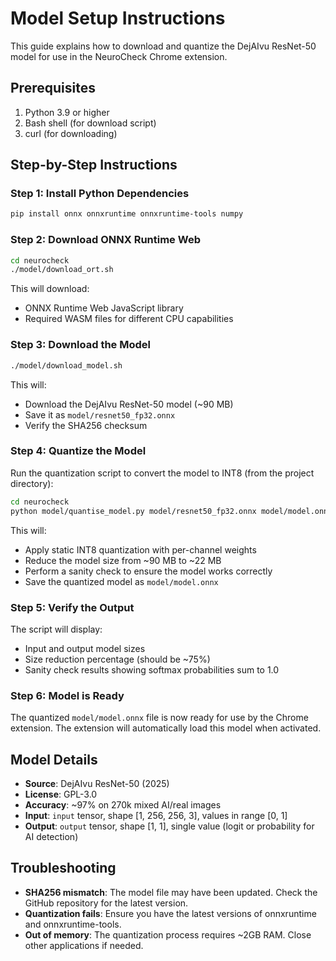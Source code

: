 # Model Setup Instructions

This guide explains how to download and quantize the DejAIvu ResNet-50 model for use in the NeuroCheck Chrome extension.

## Prerequisites

1. Python 3.9 or higher
2. Bash shell (for download script)
3. curl (for downloading)

## Step-by-Step Instructions

### Step 1: Install Python Dependencies

```bash
pip install onnx onnxruntime onnxruntime-tools numpy
```

### Step 2: Download ONNX Runtime Web

```bash
cd neurocheck
./model/download_ort.sh
```

This will download:
- ONNX Runtime Web JavaScript library
- Required WASM files for different CPU capabilities

### Step 3: Download the Model

```bash
./model/download_model.sh
```

This will:
- Download the DejAIvu ResNet-50 model (~90 MB)
- Save it as `model/resnet50_fp32.onnx`
- Verify the SHA256 checksum

### Step 4: Quantize the Model

Run the quantization script to convert the model to INT8 (from the project directory):

```bash
cd neurocheck
python model/quantise_model.py model/resnet50_fp32.onnx model/model.onnx
```

This will:
- Apply static INT8 quantization with per-channel weights
- Reduce the model size from ~90 MB to ~22 MB
- Perform a sanity check to ensure the model works correctly
- Save the quantized model as `model/model.onnx`

### Step 5: Verify the Output

The script will display:
- Input and output model sizes
- Size reduction percentage (should be ~75%)
- Sanity check results showing softmax probabilities sum to 1.0

### Step 6: Model is Ready

The quantized `model/model.onnx` file is now ready for use by the Chrome extension. The extension will automatically load this model when activated.

## Model Details

- **Source**: DejAIvu ResNet-50 (2025)
- **License**: GPL-3.0
- **Accuracy**: ~97% on 270k mixed AI/real images
- **Input**: `input` tensor, shape [1, 256, 256, 3], values in range [0, 1]
- **Output**: `output` tensor, shape [1, 1], single value (logit or probability for AI detection)

## Troubleshooting

- **SHA256 mismatch**: The model file may have been updated. Check the GitHub repository for the latest version.
- **Quantization fails**: Ensure you have the latest versions of onnxruntime and onnxruntime-tools.
- **Out of memory**: The quantization process requires ~2GB RAM. Close other applications if needed.